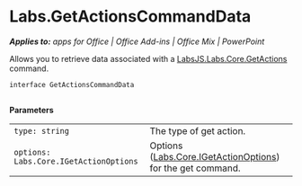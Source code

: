 
# Labs.GetActionsCommandData

 _**Applies to:** apps for Office | Office Add-ins | Office Mix | PowerPoint_

Allows you to retrieve data associated with a [LabsJS.Labs.Core.GetActions](/reference/office-mix/labsjs.labs.core.getactions.md) command.

```
interface GetActionsCommandData
```


## 

 **Parameters**


|||
|:-----|:-----|
| `type: string`|The type of get action.|
| `options: Labs.Core.IGetActionOptions`|Options ([Labs.Core.IGetActionOptions](/reference/office-mix/labs.core.igetactionoptions.md)) for the get command.|
